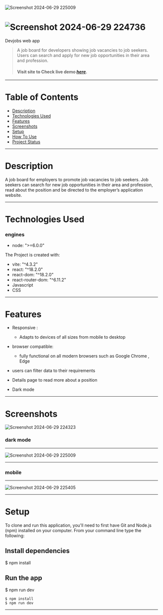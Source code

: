 ![Screenshot 2024-06-29 225009](https://github.com/user-attachments/assets/f148dc45-6b17-4b62-add2-46ce40ea520e)

# ![Screenshot 2024-06-29 224736](https://github.com/user-attachments/assets/6c538eb9-7fb2-42a3-bb87-3110a30c5d45)
Devjobs web app

> A job board for developers showing job vacancies to job seekers. Users can search and apply for new job opportunities in their area and profession.
>
> #### Visit site to Check live demo [_here_](https://yash-devjobs-98d57b.netlify.app/).

---

# Table of Contents

- [Description](#description)
- [Technologies Used](#technologies-used)
- [Features](#features)
- [Screenshots](#screenshots)
- [Setup](#setup)
- [How To Use](#how-to-use)
- [Project Status](#project-status)


---

# Description

A job board for employers to promote job vacancies to job seekers. Job seekers can search for new job opportunities in their area and profession, read about the position and be directed to the employer’s application website.

---

# Technologies Used

### engines

- node: ">=6.0.0"

The Project is created with:

- vite: "^4.3.2"
- react: "^18.2.0"
- react-dom: "^18.2.0"
- react-router-dom: "^6.11.2"
- Javascript
- CSS

---

# Features

- Responsive :

  - Adapts to devices of all sizes from mobile to desktop

- browser compatible:

  - fully functional on all modern browsers such as Google Chrome , Edge

- users can filter data to their requirements

- Details page to read more about a position

- Dark mode

---

# Screenshots
![Screenshot 2024-06-29 224323](https://github.com/user-attachments/assets/85ce26e5-6cbc-4458-95ec-7f7c9062a7be)


### dark mode

---
![Screenshot 2024-06-29 225009](https://github.com/user-attachments/assets/5386980b-94cf-41c1-b291-9583218201e5)


---

### mobile

---
![Screenshot 2024-06-29 225405](https://github.com/user-attachments/assets/8a2dc5da-e53e-48a5-8a95-3f5a6c1617e9)


---

# Setup

To clone and run this application, you'll need to first have Git and Node.js (npm) installed on your computer. From your command line type the following:



## Install dependencies

$ npm install

## Run the app

$ npm run dev

```
$ npm install
$ npm run dev
```

---





